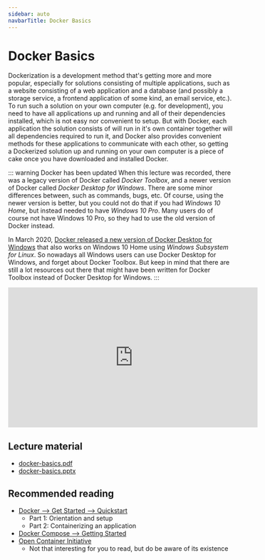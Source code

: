 ```yaml
---
sidebar: auto
navbarTitle: Docker Basics
---
```


# Docker Basics
Dockerization is a development method that's getting more and more popular, especially for solutions consisting of multiple applications, such as a website consisting of a web application and a database (and possibly a storage service, a frontend application of some kind, an email service, etc.). To run such a solution on your own computer (e.g. for development), you need to have all applications up and running and all of their dependencies installed, which is not easy nor convenient to setup. But with Docker, each application the solution consists of will run in it's own container together will all dependencies required to run it, and Docker also provides convenient methods for these applications to communicate with each other, so getting a Dockerized solution up and running on your own computer is a piece of cake once you have downloaded and installed Docker.

::: warning Docker has been updated
When this lecture was recorded, there was a legacy version of Docker called *Docker Toolbox*, and a newer version of Docker called *Docker Desktop for Windows*. There are some minor differences between, such as commands, bugs, etc. Of course, using the newer version is better, but you could not do that if you had *Windows 10 Home*, but instead needed to have *Windows 10 Pro*. Many users do of course not have Windows 10 Pro, so they had to use the old version of Docker instead.

In March 2020, [Docker released a new version of Docker Desktop for Windows](https://www.docker.com/blog/docker-desktop-for-windows-home-is-here/) that also works on Windows 10 Home using *Windows Subsystem for Linux*. So nowadays all Windows users can use Docker Desktop for Windows, and forget about Docker Toolbox. But keep in mind that there are still a lot resources out there that might have been written for Docker Toolbox instead of Docker Desktop for Windows.
:::

<iframe width="560" height="314" src="https://www.youtube.com/embed/1JwJnqUf-kU" frameborder="0" allow="accelerometer; autoplay; encrypted-media; gyroscope; picture-in-picture" allowfullscreen></iframe>

## Lecture material
* [docker-basics.pdf](docker-basics.pdf)
* [docker-basics.pptx](docker-basics.pptx)

## Recommended reading
* [Docker --> Get Started --> Quickstart](https://docs.docker.com/get-started/)
    * Part 1: Orientation and setup
    * Part 2: Containerizing an application
* [Docker Compose --> Getting Started](https://docs.docker.com/compose/gettingstarted/)
* [Open Container Initiative](https://www.opencontainers.org/)
    * Not that interesting for you to read, but do be aware of its existence
